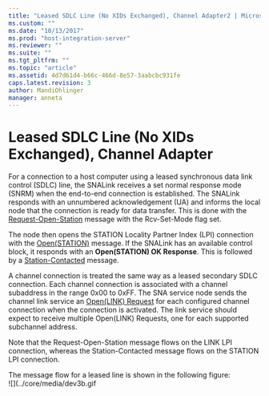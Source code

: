```yaml
---
title: "Leased SDLC Line (No XIDs Exchanged), Channel Adapter2 | Microsoft Docs"
ms.custom: ""
ms.date: "10/13/2017"
ms.prod: "host-integration-server"
ms.reviewer: ""
ms.suite: ""
ms.tgt_pltfrm: ""
ms.topic: "article"
ms.assetid: 4d7d61d4-b66c-466d-8e57-3aabcbc931fe
caps.latest.revision: 3
author: MandiOhlinger
manager: anneta
---
```

# Leased SDLC Line (No XIDs Exchanged), Channel Adapter

For a connection to a host computer using a leased synchronous data link control (SDLC) line, the SNALink receives a set normal response mode (SNRM) when the end-to-end connection is established. The SNALink responds with an unnumbered acknowledgement (UA) and informs the local node that the connection is ready for data transfer. This is done with the [Request-Open-Station](../Topic/Request-Open-Station1.md) message with the Rcv-Set-Mode flag set.  
  
 The node then opens the STATION Locality Partner Index (LPI) connection with the [Open(STATION)](../Topic/Open\(STATION\)2.md) message. If the SNALink has an available control block, it responds with an **Open(STATION) OK Response**. This is followed by a [Station-Contacted](../Topic/Station-Contacted2.md) message.  
  
 A channel connection is treated the same way as a leased secondary SDLC connection. Each channel connection is associated with a channel subaddress in the range 0x00 to 0xFF. The SNA service node sends the channel link service an [Open(LINK) Request](../Topic/Open\(LINK\)%20Request2.md) for each configured channel connection when the connection is activated. The link service should expect to receive multiple Open(LINK) Requests, one for each supported subchannel address.  
  
 Note that the Request-Open-Station message flows on the LINK LPI connection, whereas the Station-Contacted message flows on the STATION LPI connection.  
  
 The message flow for a leased line is shown in the following figure:   
 ![](../core/media/dev3b.gif